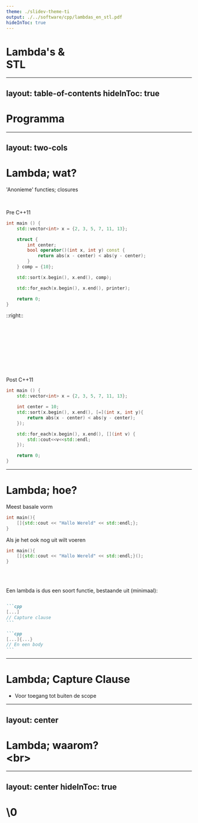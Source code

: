 ```yaml
---
theme: ./slidev-theme-ti
output: ./../software/cpp/lambdas_en_stl.pdf
hideInToc: true
---
```


# Lambda's & <br> STL

---
layout: table-of-contents
hideInToc: true
---

# Programma

---
layout: two-cols
---

# Lambda; wat?

'Anonieme' functies; closures

<br>

Pre C++11

```cpp
int main () {
    std::vector<int> x = {2, 3, 5, 7, 11, 13};

    struct {
        int center; 
        bool operator()(int x, int y) const {
            return abs(x - center) < abs(y - center);
        }
    } comp = {10};

    std::sort(x.begin(), x.end(), comp);

    std::for_each(x.begin(), x.end(), printer);

    return 0;
}
```

::right::

# <br>

<br><br><br>

<v-click>
Post C++11

```cpp
int main () {
    std::vector<int> x = {2, 3, 5, 7, 11, 13};

    int center = 10;
    std::sort(x.begin(), x.end(), [=](int x, int y){
        return abs(x - center) < abs(y - center);
    });

    std::for_each(x.begin(), x.end(), [](int v) {
        std::cout<<v<<std::endl;
    });

    return 0;
}
```
</v-click>

<!-- code van: https://stackoverflow.com/a/3018737 -->
---

# Lambda; hoe?

Meest basale vorm

```cpp
int main(){
    []{std::cout << "Hallo Wereld" << std::endl;};
}
```
<v-click>Als je het ook nog uit wilt voeren
```cpp
int main(){ 
    []{std::cout << "Hallo Wereld" << std::endl;}();
}
```
</v-click>

<br><br>

<v-click>
Een lambda is dus een soort functie, bestaande uit (minimaal):

````md magic-move

```cpp
[...]
// Capture clause
```

```cpp
[...]{...}
// En een body
```

````
</v-click>

---

# Lambda; Capture Clause

- Voor toegang tot buiten de scope

---
layout: center
---

# Lambda; waarom? <br> \<br\>

---
layout: center
hideInToc: true
---

# \0


